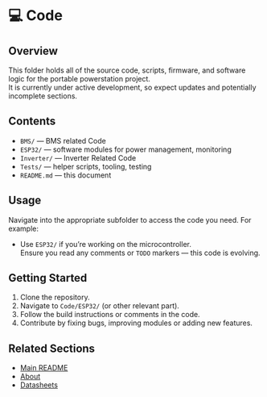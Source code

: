 # 💻 Code

## Overview  
This folder holds all of the source code, scripts, firmware, and software logic for the portable powerstation project.  
It is currently under active development, so expect updates and potentially incomplete sections.

## Contents  
- `BMS/` — BMS related Code  
- `ESP32/` — software modules for power management, monitoring  
- `Inverter/` — Inverter Related Code
- `Tests/` — helper scripts, tooling, testing 
- `README.md` — this document  


## Usage  
Navigate into the appropriate subfolder to access the code you need. For example:  
- Use `ESP32/` if you’re working on the microcontroller.    
Ensure you read any comments or `TODO` markers — this code is evolving.

## Getting Started  
1. Clone the repository.  
2. Navigate to `Code/ESP32/` (or other relevant part).  
3. Follow the build instructions or comments in the code.  
4. Contribute by fixing bugs, improving modules or adding new features.

## Related Sections  
- [Main README](../README.md)  
- [About](../About/)  
- [Datasheets](../Datasheets/)  

